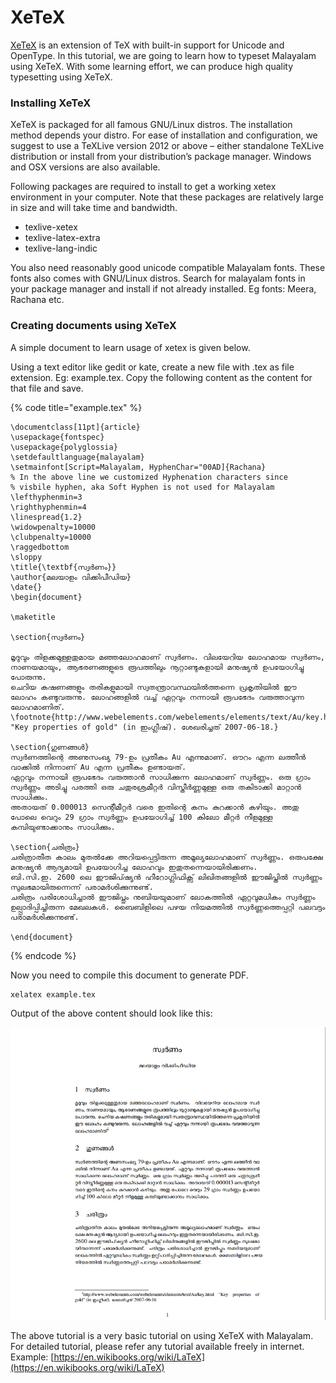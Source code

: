 # XeTeX

[XeTeX](http://scripts.sil.org/xetex) is an extension of TeX with built-in support for Unicode and OpenType. In this tutorial, we are going to learn how to typeset Malayalam using XeTeX. With some learning effort, we can produce high quality typesetting using XeTeX. 

### Installing XeTeX <a id="installing-xetex"></a>

XeTeX is packaged for all famous GNU/Linux distros. The installation method depends your distro. For ease of installation and configuration, we suggest to use a TeXLive version 2012 or above – either standalone TeXLive distribution or install from your distribution’s package manager. Windows and OSX versions are also available.

Following packages are required to install to get a working xetex environment in your computer. Note that these packages are relatively large in size and will take time and bandwidth.

* texlive-xetex
* texlive-latex-extra
* texlive-lang-indic

You also need reasonably good unicode compatible Malayalam fonts. These fonts also comes with GNU/Linux distros. Search for malayalam fonts in your package manager and install if not already installed. Eg fonts: Meera, Rachana etc.

### Creating documents using XeTeX <a id="creating-documents-using-xetex"></a>

A simple document to learn usage of xetex is given below.

Using a text editor like gedit or kate, create a new file with .tex as file extension. Eg: example.tex. Copy the following content as the content for that file and save.

{% code title="example.tex" %}
```text
\documentclass[11pt]{article}
\usepackage{fontspec}
\usepackage{polyglossia}
\setdefaultlanguage{malayalam}
\setmainfont[Script=Malayalam, HyphenChar="00AD]{Rachana}
% In the above line we customized Hyphenation characters since
% visbile hyphen, aka Soft Hyphen is not used for Malayalam
\lefthyphenmin=3
\righthyphenmin=4
\linespread{1.2}
\widowpenalty=10000
\clubpenalty=10000
\raggedbottom
\sloppy
\title{\textbf{സ്വർണം}}
\author{മലയാളം വിക്കിപീഡിയ}
\date{}
\begin{document}

\maketitle

\section{സ്വർണം}

മൃദുവും തിളക്കമുള്ളതുമായ മഞ്ഞലോഹമാണ് സ്വർണം. വിലയേറിയ ലോഹമായ സ്വർണം, നാണയമായും, ആഭരണങ്ങളുടെ രൂപത്തിലും നൂറ്റാണ്ടുകളായി മനുഷ്യൻ ഉപയോഗിച്ചു പോരുന്നു. 
ചെറിയ കഷണങ്ങളും തരികളുമായി സ്വതന്ത്രാവസ്ഥയിൽത്തന്നെ പ്രകൃതിയിൽ ഈ ലോഹം കണ്ടുവരുന്നു. ലോഹങ്ങളിൽ വച്ച് ഏറ്റവും നന്നായി രൂപഭേദം വരുത്താവുന്ന ലോഹമാണിത്.
\footnote{http://www.webelements.com/webelements/elements/text/Au/key.html "Key properties of gold" (in ഇംഗ്ലീഷ്). ശേഖരിച്ചത് 2007-06-18.}

\section{ഗുണങ്ങൾ}
സ്വർണത്തിന്റെ അണുസംഖ്യ 79-ഉം പ്രതീകം Au എന്നുമാണ്. ഔറം എന്ന ലത്തീൻ വാക്കിൽ നിന്നാണ് Au എന്ന പ്രതീകം ഉണ്ടായത്.
ഏറ്റവും നന്നായി രൂപഭേദം വരുത്താൻ സാധിക്കുന്ന ലോഹമാണ് സ്വർണ്ണം. ഒരു ഗ്രാം സ്വർണ്ണം അടിച്ചു പരത്തി ഒരു ചതുരശ്രമീറ്റർ വിസ്തീർണ്ണമുള്ള ഒരു തകിടാക്കി മാറ്റാൻ സാധിക്കും. 
അതായത് 0.000013 സെന്റീമീറ്റർ വരെ ഇതിന്റെ കനം കുറക്കാൻ കഴിയും. അതു പോലെ വെറും 29 ഗ്രാം സ്വർണ്ണം ഉപയോഗിച്ച് 100 കിലോ മീറ്റർ നീളമുള്ള കമ്പിയുണ്ടാക്കാനും സാധിക്കും. 

\section{ചരിത്രം}
ചരിത്രാതീത കാലം മുതൽക്കേ അറിയപ്പെട്ടിരുന്ന അമൂല്യലോഹമാണ്‌ സ്വർണ്ണം. ഒരുപക്ഷേ മനുഷ്യൻ ആദ്യമായി ഉപയോഗിച്ച ലോഹവും ഇതുതന്നെയായിരിക്കണം.
ബി.സി.ഇ. 2600 ലെ ഈജിപ്ഷ്യൻ ഹീറോഗ്ലിഫിക്സ് ലിഖിതങ്ങളിൽ ഈജിപ്തിൽ സ്വർണ്ണം സുലഭമായിരുന്നെന്ന് പരാമർശിക്കുന്നുണ്ട്.
ചരിത്രം പരിശോധിച്ചാൽ ഈജിപ്തും നുബിയയുമാണ്‌ ലോകത്തിൽ ഏറ്റവുമധികം സ്വർണ്ണം ഉല്പ്പാദിപ്പിച്ചിരുന്ന മേഖലകൾ. ബൈബിളിലെ പഴയ നിയമത്തിൽ സ്വർണ്ണത്തെപ്പറ്റി പലവട്ടം പരാമർശിക്കുന്നുണ്ട്.

\end{document}
```
{% endcode %}

Now you need to compile this document to generate PDF.

```text
xelatex example.tex
```

Output of the above content should look like this:

![](../.gitbook/assets/image%20%282%29.png)

The above tutorial is a very basic tutorial on using XeTeX with Malayalam. For detailed tutorial, please refer any tutorial available freely in internet. Example: [https://en.wikibooks.org/wiki/LaTeX](https://en.wikibooks.org/wiki/LaTeX)

